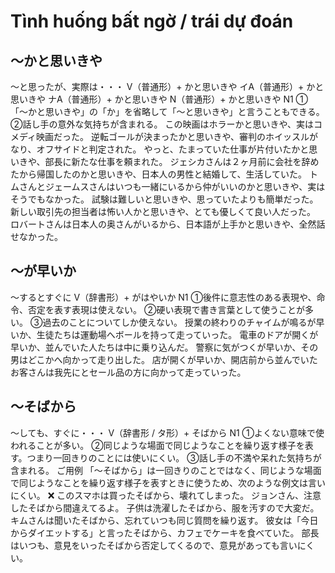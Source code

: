 # Tình huống bất ngờ / trái dự đoán

## 〜かと思いきや
〜と思ったが、実際は・・・
V（普通形）+ かと思いきや イA（普通形）+ かと思いきや ナA（普通形）+ かと思いきや N（普通形）+ かと思いきや
N1
①「〜かと思いきや」の「か」を省略して「〜と思いきや」と言うこともできる。 ②話し手の意外な気持ちが含まれる。
この映画はホラーかと思いきや、実はコメディ映画だった。
逆転ゴールが決まったかと思いきや、審判のホイッスルがなり、オフサイドと判定された。
やっと、たまっていた仕事が片付いたかと思いきや、部長に新たな仕事を頼まれた。
ジェシカさんは２ヶ月前に会社を辞めたから帰国したのかと思いきや、日本人の男性と結婚して、生活していた。
トムさんとジェームスさんはいつも一緒にいるから仲がいいのかと思いきや、実はそうでもなかった。
試験は難しいと思いきや、思っていたよりも簡単だった。
新しい取引先の担当者は怖い人かと思いきや、とても優しくて良い人だった。
ロバートさんは日本人の奥さんがいるから、日本語が上手かと思いきや、全然話せなかった。

## 〜が早いか
〜するとすぐに
V（辞書形）+ がはやいか
N1
①後件に意志性のある表現や、命令、否定を表す表現は使えない。 ②硬い表現で書き言葉として使うことが多い。 ③過去のことについてしか使えない。
授業の終わりのチャイムが鳴るが早いか、生徒たちは運動場へボールを持って走っていった。
電車のドアが開くが早いか、並んでいた人たちは中に乗り込んだ。
警察に気がつくが早いか、その男はどこかへ向かって走り出した。
店が開くが早いか、開店前から並んでいたお客さんは我先にとセール品の方に向かって走っていった。


## 〜そばから
〜しても、すぐに・・・
V（辞書形 / タ形）+ そばから
N1
①よくない意味で使われることが多い。 ②同じような場面で同じようなことを繰り返す様子を表す。つまり一回きりのことには使いにくい。 ③話し手の不満や呆れた気持ちが含まれる。  ご用例 「〜そばから」は一回きりのことではなく、同じような場面で同じようなことを繰り返す様子を表すときに使うため、次のような例文は言いにくい。  ❌ このスマホは買ったそばから、壊れてしまった。
ジョンさん、注意したそばから間違えてるよ。
子供は洗濯したそばから、服を汚すので大変だ。
キムさんは聞いたそばから、忘れていつも同じ質問を繰り返す。
彼女は「今日からダイエットする」と言ったそばから、カフェでケーキを食べていた。
部長はいつも、意見をいったそばから否定してくるので、意見があっても言いにくい。